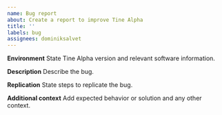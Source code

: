 ```yaml
---
name: Bug report
about: Create a report to improve Tine Alpha
title: ''
labels: bug
assignees: dominiksalvet
---
```


**Environment**
State Tine Alpha version and relevant software information.

**Description**
Describe the bug.

**Replication**
State steps to replicate the bug.

**Additional context**
Add expected behavior or solution and any other context.
